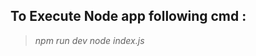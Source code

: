 ## To Execute Node app following cmd :
> _npm run dev        <!-- It will start app from package.json-->_
> _node index.js      <!-- Used to execute directly js file individually.-->_
